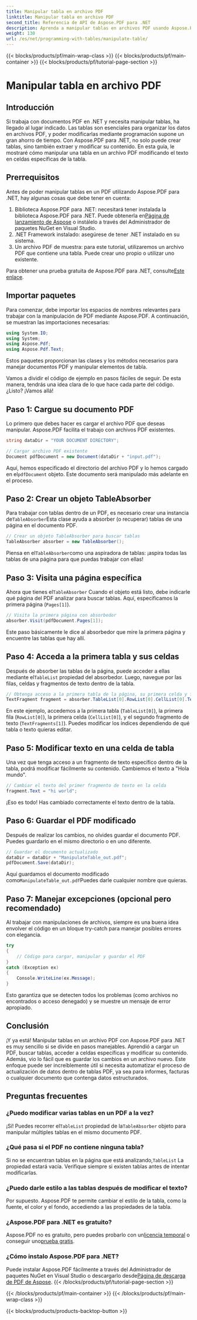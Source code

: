 ```yaml
---
title: Manipular tabla en archivo PDF
linktitle: Manipular tabla en archivo PDF
second_title: Referencia de API de Aspose.PDF para .NET
description: Aprenda a manipular tablas en archivos PDF usando Aspose.PDF para .NET con un tutorial paso a paso, que incluye ejemplos de código y mejores prácticas.
weight: 130
url: /es/net/programming-with-tables/manipulate-table/
---
```


{{< blocks/products/pf/main-wrap-class >}}
{{< blocks/products/pf/main-container >}}
{{< blocks/products/pf/tutorial-page-section >}}

# Manipular tabla en archivo PDF

## Introducción

Si trabaja con documentos PDF en .NET y necesita manipular tablas, ha llegado al lugar indicado. Las tablas son esenciales para organizar los datos en archivos PDF, y poder modificarlas mediante programación supone un gran ahorro de tiempo. Con Aspose.PDF para .NET, no solo puede crear tablas, sino también extraer y modificar su contenido. En esta guía, le mostraré cómo manipular una tabla en un archivo PDF modificando el texto en celdas específicas de la tabla.

## Prerrequisitos

Antes de poder manipular tablas en un PDF utilizando Aspose.PDF para .NET, hay algunas cosas que debe tener en cuenta:

1.  Biblioteca Aspose.PDF para .NET: necesitará tener instalada la biblioteca Aspose.PDF para .NET. Puede obtenerla en[Página de lanzamiento de Aspose](https://releases.aspose.com/pdf/net/) o instálelo a través del Administrador de paquetes NuGet en Visual Studio.
2. .NET Framework instalado: asegúrese de tener .NET instalado en su sistema.
3. Un archivo PDF de muestra: para este tutorial, utilizaremos un archivo PDF que contiene una tabla. Puede crear uno propio o utilizar uno existente.

 Para obtener una prueba gratuita de Aspose.PDF para .NET, consulte[Este enlace](https://releases.aspose.com/).

## Importar paquetes

Para comenzar, debe importar los espacios de nombres relevantes para trabajar con la manipulación de PDF mediante Aspose.PDF. A continuación, se muestran las importaciones necesarias:

```csharp
using System.IO;
using System;
using Aspose.Pdf;
using Aspose.Pdf.Text;
```

Estos paquetes proporcionan las clases y los métodos necesarios para manejar documentos PDF y manipular elementos de tabla.

Vamos a dividir el código de ejemplo en pasos fáciles de seguir. De esta manera, tendrás una idea clara de lo que hace cada parte del código. ¿Listo? ¡Vamos allá!

## Paso 1: Cargue su documento PDF

Lo primero que debes hacer es cargar el archivo PDF que deseas manipular. Aspose.PDF facilita el trabajo con archivos PDF existentes.

```csharp
string dataDir = "YOUR DOCUMENT DIRECTORY";

// Cargar archivo PDF existente
Document pdfDocument = new Document(dataDir + "input.pdf");
```

 Aquí, hemos especificado el directorio del archivo PDF y lo hemos cargado en el`pdfDocument` objeto. Este documento será manipulado más adelante en el proceso.

## Paso 2: Crear un objeto TableAbsorber

 Para trabajar con tablas dentro de un PDF, es necesario crear una instancia de`TableAbsorber`Esta clase ayuda a absorber (o recuperar) tablas de una página en el documento PDF.

```csharp
// Crear un objeto TableAbsorber para buscar tablas
TableAbsorber absorber = new TableAbsorber();
```

 Piensa en el`TableAbsorber`como una aspiradora de tablas: ¡aspira todas las tablas de una página para que puedas trabajar con ellas!

## Paso 3: Visita una página específica

 Ahora que tienes el`TableAbsorber` Cuando el objeto está listo, debe indicarle qué página del PDF analizar para buscar tablas. Aquí, especificamos la primera página (`Pages[1]`).

```csharp
// Visita la primera página con absorbedor
absorber.Visit(pdfDocument.Pages[1]);
```

Este paso básicamente le dice al absorbedor que mire la primera página y encuentre las tablas que hay allí.

## Paso 4: Acceda a la primera tabla y sus celdas

 Después de absorber las tablas de la página, puede acceder a ellas mediante el`TableList` propiedad del absorbedor. Luego, navegue por las filas, celdas y fragmentos de texto dentro de la tabla.

```csharp
// Obtenga acceso a la primera tabla de la página, su primera celda y fragmentos de texto que contiene.
TextFragment fragment = absorber.TableList[0].RowList[0].CellList[0].TextFragments[1];
```

En este ejemplo, accedemos a la primera tabla (`TableList[0]`), la primera fila (`RowList[0]`), la primera celda (`CellList[0]`), y el segundo fragmento de texto (`TextFragments[1]`). Puedes modificar los índices dependiendo de qué tabla o texto quieras editar.

## Paso 5: Modificar texto en una celda de tabla

Una vez que tenga acceso a un fragmento de texto específico dentro de la tabla, podrá modificar fácilmente su contenido. Cambiemos el texto a "Hola mundo".

```csharp
// Cambiar el texto del primer fragmento de texto en la celda
fragment.Text = "hi world";
```

¡Eso es todo! Has cambiado correctamente el texto dentro de la tabla.

## Paso 6: Guardar el PDF modificado

Después de realizar los cambios, no olvides guardar el documento PDF. Puedes guardarlo en el mismo directorio o en uno diferente.

```csharp
// Guardar el documento actualizado
dataDir = dataDir + "ManipulateTable_out.pdf";
pdfDocument.Save(dataDir);
```

 Aquí guardamos el documento modificado como`ManipulateTable_out.pdf`Puedes darle cualquier nombre que quieras.

## Paso 7: Manejar excepciones (opcional pero recomendado)

Al trabajar con manipulaciones de archivos, siempre es una buena idea envolver el código en un bloque try-catch para manejar posibles errores con elegancia.

```csharp
try
{
    // Código para cargar, manipular y guardar el PDF
}
catch (Exception ex)
{
    Console.WriteLine(ex.Message);
}
```

Esto garantiza que se detecten todos los problemas (como archivos no encontrados o acceso denegado) y se muestre un mensaje de error apropiado.

## Conclusión

¡Y ya está! Manipular tablas en un archivo PDF con Aspose.PDF para .NET es muy sencillo si se divide en pasos manejables. Aprendió a cargar un PDF, buscar tablas, acceder a celdas específicas y modificar su contenido. Además, vio lo fácil que es guardar los cambios en un archivo nuevo. Este enfoque puede ser increíblemente útil si necesita automatizar el proceso de actualización de datos dentro de tablas PDF, ya sea para informes, facturas o cualquier documento que contenga datos estructurados.

## Preguntas frecuentes

### ¿Puedo modificar varias tablas en un PDF a la vez?  
 ¡Sí! Puedes recorrer el`TableList` propiedad de la`TableAbsorber` objeto para manipular múltiples tablas en el mismo documento PDF.

### ¿Qué pasa si el PDF no contiene ninguna tabla?  
 Si no se encuentran tablas en la página que está analizando,`TableList` La propiedad estará vacía. Verifique siempre si existen tablas antes de intentar modificarlas.

### ¿Puedo darle estilo a las tablas después de modificar el texto?  
Por supuesto. Aspose.PDF te permite cambiar el estilo de la tabla, como la fuente, el color y el fondo, accediendo a las propiedades de la tabla.

### ¿Aspose.PDF para .NET es gratuito?  
 Aspose.PDF no es gratuito, pero puedes probarlo con un[licencia temporal](https://purchase.aspose.com/temporary-license/) o conseguir uno[prueba gratis](https://releases.aspose.com/).

### ¿Cómo instalo Aspose.PDF para .NET?  
 Puede instalar Aspose.PDF fácilmente a través del Administrador de paquetes NuGet en Visual Studio o descargarlo desde[Página de descarga de PDF de Aspose](https://releases.aspose.com/pdf/net/).
{{< /blocks/products/pf/tutorial-page-section >}}

{{< /blocks/products/pf/main-container >}}
{{< /blocks/products/pf/main-wrap-class >}}

{{< blocks/products/products-backtop-button >}}
